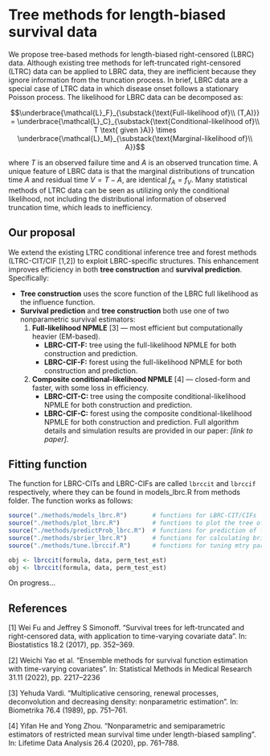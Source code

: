 # Tree methods for length-biased survival data
We propose tree-based methods for length-biased right-censored (LBRC) data. 
Although existing tree methods for left-truncated right-censored (LTRC) data can be applied to LBRC data, they are inefficient because they ignore information from the truncation process.
In brief, LBRC data are a special case of LTRC data in which disease onset follows a stationary Poisson process. The likelihood for LBRC data can be decomposed as:
```math
\underbrace{\mathcal{L}_F}_{\substack{\text{Full-likelihood of}\\ (T,A)}} = \underbrace{\mathcal{L}_C}_{\substack{\text{Conditional-likelihood of}\\ T \text{ given }A}} \times \underbrace{\mathcal{L}_M}_{\substack{\text{Marginal-likelihood of}\\ A}}
```
where $T$ is an observed failure time and $A$ is an observed truncation time. A unique feature of LBRC data is that the marginal distributions of truncation time $A$ and residual time $V=T-A$, are identical $f_A=f_V$.
Many statistical methods of LTRC data can be seen as utilizing only the conditional likelihood, not including the distributional information of observed truncation time, which leads to inefficiency.

## Our proposal
We extend the existing LTRC conditional inference tree and forest methods (LTRC-CIT/CIF [1,2]) to exploit LBRC-specific structures. This enhancement improves efficiency in both **tree construction** and **survival prediction**.
Specifically:
* **Tree construction** uses the score function of the LBRC full likelihood as the influence function.
* **Survival prediction** and **tree construction** both use one of two nonparametric survival estimators:
  1. **Full-likelihood NPMLE** [3] — most efficient but computationally heavier (EM-based).
      * **LBRC-CIT-F:** tree using the full-likelihood NPMLE for both construction and prediction.
      * **LBRC-CIF-F:** forest using the full-likelihood NPMLE for both construction and prediction.
  2. **Composite conditional-likelihood NPMLE** [4] — closed-form and faster, with some loss in efficiency.
      * **LBRC-CIT-C:** tree using the composite conditional-likelihood NPMLE for both construction and prediction.
      * **LBRC-CIF-C:** forest using the composite conditional-likelihood NPMLE for both construction and prediction.
Full algorithm details and simulation results are provided in our paper: *[link to paper]*.

## Fitting function
The function for LBRC-CITs and LBRC-CIFs are called `lbrccit` and `lbrccif` respectively, where they can be found in models_lbrc.R from methods folder.
The function works as follows:
```R
source("./methods/models_lbrc.R")		# functions for LBRC-CIT/CIFs
source("./methods/plot_lbrc.R")			# functions to plot the tree of LBRC-CITs
source("./methods/predictProb_lbrc.R")	# functions for prediction of fitted LBRC-CIT/CIFs
source("./methods/sbrier_lbrc.R")		# functions for calculating brier scores of LBRC-CIT/CIFs
source("./methods/tune.lbrccif.R")		# functions for tuning mtry parameter of LBRC-CIFs

obj <- lbrccit(formula, data, perm_test_est)
obj <- lbrccit(formula, data, perm_test_est)
```

On progress...

## References
[1] Wei Fu and Jeffrey S Simonoff. “Survival trees for left-truncated and right-censored data, with application to time-varying covariate data”. In: Biostatistics 18.2 (2017), pp. 352–369.

[2] Weichi Yao et al. “Ensemble methods for survival function estimation with time-varying covariates”. In: Statistical Methods in Medical Research 31.11 (2022), pp. 2217–2236

[3] Yehuda Vardi. “Multiplicative censoring, renewal processes, deconvolution and decreasing density: nonparametric estimation”. In: Biometrika 76.4 (1989), pp. 751–761.

[4] Yifan He and Yong Zhou. “Nonparametric and semiparametric estimators of restricted mean survival time under length-biased sampling”. In: Lifetime Data Analysis 26.4 (2020), pp. 761–788.
